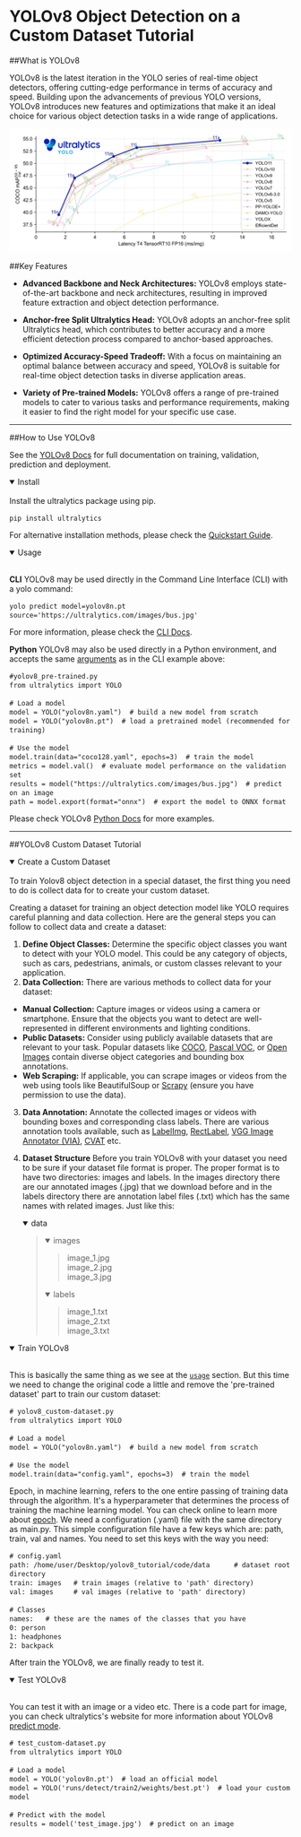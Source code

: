 # YOLOv8 Object Detection on a Custom Dataset Tutorial

##What is YOLOv8

YOLOv8 is the latest iteration in the YOLO series of real-time object detectors, offering cutting-edge performance in terms of accuracy and speed. Building upon the advancements of previous YOLO versions, YOLOv8 introduces new features and optimizations that make it an ideal choice for various object detection tasks in a wide range of applications.

![yolov8](https://raw.githubusercontent.com/ultralytics/assets/main/yolov8/yolo-comparison-plots.png)

##Key Features

- **Advanced Backbone and Neck Architectures:** YOLOv8 employs state-of-the-art backbone and neck architectures, resulting in improved feature extraction and object detection performance.
- **Anchor-free Split Ultralytics Head:** YOLOv8 adopts an anchor-free split Ultralytics head, which contributes to better accuracy and a more efficient detection process compared to anchor-based approaches.

- **Optimized Accuracy-Speed Tradeoff:** With a focus on maintaining an optimal balance between accuracy and speed, YOLOv8 is suitable for real-time object detection tasks in diverse application areas.

- **Variety of Pre-trained Models:** YOLOv8 offers a range of pre-trained models to cater to various tasks and performance requirements, making it easier to find the right model for your specific use case.

---

##How to Use YOLOv8

See the [YOLOv8 Docs](https://docs.ultralytics.com/models/yolov8/) for full documentation on training, validation, prediction and deployment.

<details open>
<summary>Install</summary>
<br>
Install the ultralytics package using pip.

```
pip install ultralytics
```

For alternative installation methods, please check the [Quickstart Guide](https://docs.ultralytics.com/quickstart/).

</details>

<details open>
<summary>Usage</summary>
<br>

**CLI**
YOLOv8 may be used directly in the Command Line Interface (CLI) with a yolo command:

```
yolo predict model=yolov8n.pt source='https://ultralytics.com/images/bus.jpg'
```

For more information, please check the [CLI Docs](hhttps://docs.ultralytics.com/usage/cli/).

**Python**
YOLOv8 may also be used directly in a Python environment, and accepts the same [arguments](https://docs.ultralytics.com/usage/cfg/) as in the CLI example above:

```
#yolov8_pre-trained.py
from ultralytics import YOLO

# Load a model
model = YOLO("yolov8n.yaml")  # build a new model from scratch
model = YOLO("yolov8n.pt")  # load a pretrained model (recommended for training)

# Use the model
model.train(data="coco128.yaml", epochs=3)  # train the model
metrics = model.val()  # evaluate model performance on the validation set
results = model("https://ultralytics.com/images/bus.jpg")  # predict on an image
path = model.export(format="onnx")  # export the model to ONNX format
```

Please check YOLOv8 [Python Docs](https://docs.ultralytics.com/usage/python/) for more examples.

</details>

---

##YOLOv8 Custom Dataset Tutorial

<details open>
<summary>Create a Custom Dataset</summary>
<br>
To train Yolov8 object detection in a special dataset, the first thing you need to do is collect data for to create your custom dataset.

Creating a dataset for training an object detection model like YOLO requires careful planning and data collection. Here are the general steps you can follow to collect data and create a dataset:

1.  **Define Object Classes:**
    Determine the specific object classes you want to detect with your YOLO model. This could be any category of objects, such as cars, pedestrians, animals, or custom classes relevant to your application.
2.  **Data Collection:**
    There are various methods to collect data for your dataset:

-  **Manual Collection:** Capture images or videos using a camera or smartphone. Ensure that the objects you want to detect are well-represented in different environments and lighting conditions.
-  **Public Datasets:** Consider using publicly available datasets that are relevant to your task. Popular datasets like [COCO](https://cocodataset.org/#home), [Pascal VOC](http://host.robots.ox.ac.uk/pascal/VOC/), or [Open Images](https://storage.googleapis.com/openimages/web/index.html) contain diverse object categories and bounding box annotations.
- **Web Scraping:** If applicable, you can scrape images or videos from the web using tools like BeautifulSoup or [Scrapy](https://scrapy.org) (ensure you have permission to use the data).

3.  **Data Annotation:**
    Annotate the collected images or videos with bounding boxes and corresponding class labels. There are various annotation tools available, such as [LabelImg](https://pypi.org/project/labelImg/), [RectLabel](https://rectlabel.com), [VGG Image Annotator (VIA)](https://www.robots.ox.ac.uk/~vgg/software/via/), [CVAT](https://www.cvat.ai) etc.

4.  **Dataset Structure**
    Before you train YOLOv8 with your dataset you need to be sure if your dataset file format is proper.
    The proper format is to have two directories: images and labels. In the images directory there are our annotated images (.jpg) that we download before and in the labels directory there are annotation label files (.txt) which has the same names with related images. Just like this:

    <details open><summary>data</summary><blockquote>
            <details open><summary>images</summary><blockquote>
            image_1.jpg <br>
            image_2.jpg <br>
            image_3.jpg <br>
            </blockquote></details>
            <details open><summary>labels</summary><blockquote>
            image_1.txt <br>
            image_2.txt <br>
            image_3.txt <br>
            </blockquote></details>
    </blockquote></details>

</details>
<details open>
<summary>Train YOLOv8</summary>
<br>

This is basically the same thing as we see at the [`usage`](#how-to-use-yolov8) section. But this time we need to change the original code a little and remove the 'pre-trained dataset' part to train our custom dataset:

```
# yolov8_custom-dataset.py
from ultralytics import YOLO

# Load a model
model = YOLO("yolov8n.yaml")  # build a new model from scratch

# Use the model
model.train(data="config.yaml", epochs=3)  # train the model

```
Epoch, in machine learning, refers to the one entire passing of training data through the algorithm. It's a hyperparameter that determines the process of training the machine learning model. You can check online to learn more about [epoch](https://www.simplilearn.com/tutorials/machine-learning-tutorial/what-is-epoch-in-machine-learning).
We need a configuration (.yaml) file with the same directory as main.py. This simple configuration file have a few keys which are: path, train, val and names. You need to set this keys with the way you need:

```
# config.yaml
path: /home/user/Desktop/yolov8_tutorial/code/data      # dataset root directory
train: images   # train images (relative to 'path' directory)
val: images     # val images (relative to 'path' directory)

# Classes
names:   # these are the names of the classes that you have
0: person
1: headphones
2: backpack

```
After train the YOLOv8, we are finally ready to test it.

</details>
<details open>
<summary>Test YOLOv8</summary>
<br>

You can test it with an image or a video etc. There is a code part for image, you can check ultralytics's website for more information about YOLOv8 [predict mode](https://docs.ultralytics.com/modes/predict/).
```
# test_custom-dataset.py
from ultralytics import YOLO

# Load a model
model = YOLO('yolov8n.pt')  # load an official model
model = YOLO('runs/detect/train2/weights/best.pt')  # load your custom model

# Predict with the model
results = model('test_image.jpg')  # predict on an image
```
</details>
